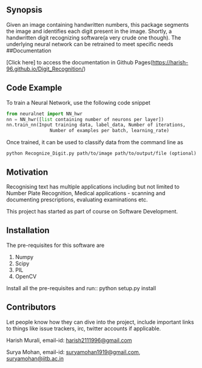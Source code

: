 ## Synopsis

Given an image containing handwritten numbers, this package segments the image and identifies each digit present in the image.
Shortly, a handwritten digit recognizing software(a very crude one though). The underlying neural network can be retrained to meet specific needs
##Documentation

[Click here] to access the documentation in Github Pages(https://harish-96.github.io/Digit_Recognition/)

## Code Example

To train a Neural Network, use the following code snippet
```python
from neuralnet import NN_hwr
nn = NN_hwr([list containing number of neurons per layer])
nn.train_nn(Input training data, label_data, Number of iterations,
                Number of examples per batch, learning_rate)
```
Once trained, it can be used to classify data from the command line as
```
python Recognize_Digit.py path/to/image path/to/output/file (optional)
```

## Motivation

Recognising text has multiple applications including but not limited to Number Plate Recognition, Medical applications - scanning and documenting prescriptions, evaluating examinations etc.

This project has started as part of course on Software Development.
## Installation

The pre-requisites for this software are

1. Numpy
2. Scipy
3. PIL
4. OpenCV

Install all the pre-requisites and run::
    python setup.py install

## Contributors

Let people know how they can dive into the project, include important links to things like issue trackers, irc, twitter accounts if applicable.

Harish Murali, 
email-id: harish2111996@gmail.com

Surya Mohan, 
email-id: suryamohan1919@gmail.com, suryamohan@iitb.ac.in

